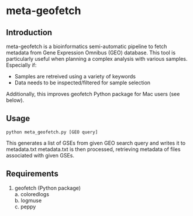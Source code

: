 # meta-geofetch
## Introduction
meta-geofetch is a bioinformatics semi-automatic pipeline to fetch metadata from Gene Expression Omnibus (GEO) database.
This tool is particularly useful when planning a complex analysis with various samples. Especially if:
- Samples are retreived using a variety of keywords
- Data needs to be inspected/filtered for sample selection

Additionally, this improves geofetch Python package for Mac users (see below).

## Usage

```python meta_geofetch.py [GEO query]```

This generates a list of GSEs from given GEO search query and writes it to metadata.txt
metadata.txt is then processed, retrieving metadata of files associated with given GSEs. 

## Requirements
1. geofetch (Python package)  
    a. coloredlogs  
    b. logmuse  
    c. peppy  
